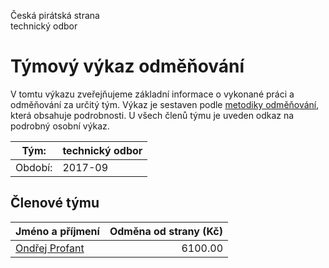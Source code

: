 Česká pirátská strana  
technický odbor

Týmový výkaz odměňování
===========================

V tomtu výkazu zveřejňujeme základní informace o vykonané práci a odměňování
za určitý tým. Výkaz je sestaven podle [metodiky odměňování][metodika],
která obsahuje podrobnosti. U všech členů týmu je uveden odkaz na podrobný osobní výkaz.

Tým:                     | technický odbor
-----------------------  | --------------------
Období:                  | 2017-09

Členové týmu
--------------

| Jméno a příjmení                  |   Odměna od strany (Kč) |
|:----------------------------------|------------------------:|
| [Ondřej Profant](ondrej-profant/) |                 6100.00 |


[metodika]: https://redmine.pirati.cz/projects/po/wiki/Odmenovani
